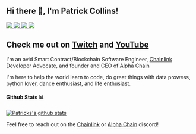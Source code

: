 <h2> Hi there 👋, I'm Patrick Collins! </h2>
<p >
  <a href="https://twitter.com/PatrickAlphaC">
    <img src="https://img.shields.io/badge/-Twitter-1ca0f1?style=flat-square&labelColor=1ca0f1&logo=twitter&logoColor=white&link=https://twitter.com/AmanRaj1608">
   <a/>
  <a href="https://stackoverflow.com/users/11969592/patrick-collins">
    <img src="https://img.shields.io/badge/-StackOverflow-f48024?style=flat-square&labelColor=f48024&logo=stackoverflow&logoColor=white&link=https://stackoverflow.com/users/11097431/aman-raj">
   <a/>
  <a href="https://www.linkedin.com/in/patrickalphac/">
    <img src="https://img.shields.io/badge/-LinkedIn-blue?style=flat-square&logo=Linkedin&logoColor=white&link=https://www.linkedin.com/in/amanraj1608/">
  <a/>
  <a href="https://medium.com/@patrick.collins_58673/">
    <img src="https://img.shields.io/badge/medium-Medium%20Profile-blue">
  <a/>
</p>
    
## Check me out on [Twitch](https://www.twitch.tv/patrickalphac) and [YouTube](https://www.youtube.com/channel/UCn-3f8tw_E1jZvhuHatROwA)

I'm an avid Smart Contract/Blockchain Software Engineer, [Chainlink](https://chain.link/) Developer Advocate, and founder and CEO of [Alpha Chain](https://www.alphachain.io/)

I'm here to help the world learn to code, do great things with data prowess, python lover, dance enthusiast, and life enthusiast.



#### Github Stats 📊

[![Patricks's github stats](https://github-readme-stats.vercel.app/api?username=PatrickAlphaC)](https://github.com/anuraghazra/github-readme-stats)


Feel free to reach out on the [Chainlink](https://discord.gg/2YHSAey) or [Alpha Chain](https://discord.gg/jj8wQ9b) discord!
